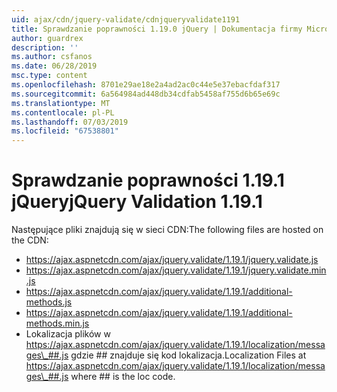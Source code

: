 ```yaml
---
uid: ajax/cdn/jquery-validate/cdnjqueryvalidate1191
title: Sprawdzanie poprawności 1.19.0 jQuery | Dokumentacja firmy Microsoft
author: guardrex
description: ''
ms.author: csfanos
ms.date: 06/28/2019
msc.type: content
ms.openlocfilehash: 8701e29ae18e2a4ad2ac0c44e5e37ebacfdaf317
ms.sourcegitcommit: 6a564984ad448db34cdfab5458af755d6b65e69c
ms.translationtype: MT
ms.contentlocale: pl-PL
ms.lasthandoff: 07/03/2019
ms.locfileid: "67538801"
---
```

# <a name="jquery-validation-1191"></a><span data-ttu-id="95b6c-102">Sprawdzanie poprawności 1.19.1 jQuery</span><span class="sxs-lookup"><span data-stu-id="95b6c-102">jQuery Validation 1.19.1</span></span>

<span data-ttu-id="95b6c-103">Następujące pliki znajdują się w sieci CDN:</span><span class="sxs-lookup"><span data-stu-id="95b6c-103">The following files are hosted on the CDN:</span></span>

- https://ajax.aspnetcdn.com/ajax/jquery.validate/1.19.1/jquery.validate.js
- https://ajax.aspnetcdn.com/ajax/jquery.validate/1.19.1/jquery.validate.min.js
- https://ajax.aspnetcdn.com/ajax/jquery.validate/1.19.1/additional-methods.js
- https://ajax.aspnetcdn.com/ajax/jquery.validate/1.19.1/additional-methods.min.js
- <span data-ttu-id="95b6c-104">Lokalizacja plików w https://ajax.aspnetcdn.com/ajax/jquery.validate/1.19.1/localization/messages\_##.js gdzie ## znajduje się kod lokalizacja.</span><span class="sxs-lookup"><span data-stu-id="95b6c-104">Localization Files at https://ajax.aspnetcdn.com/ajax/jquery.validate/1.19.1/localization/messages\_##.js where ## is the loc code.</span></span>
